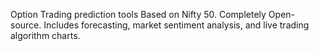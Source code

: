 Option Trading prediction tools Based on Nifty 50.
Completely Open-source.
Includes forecasting, market sentiment analysis, and live trading algorithm charts.
